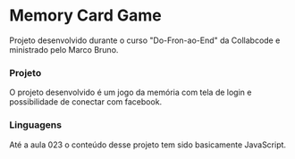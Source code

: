 # Memory Card Game

Projeto desenvolvido durante o curso "Do-Fron-ao-End" da Collabcode e ministrado pelo Marco Bruno.

### Projeto

O projeto desenvolvido é um jogo da memória com tela de login e possibilidade de conectar com facebook.

### Linguagens

Até a aula 023 o conteúdo desse projeto tem sido basicamente JavaScript.
